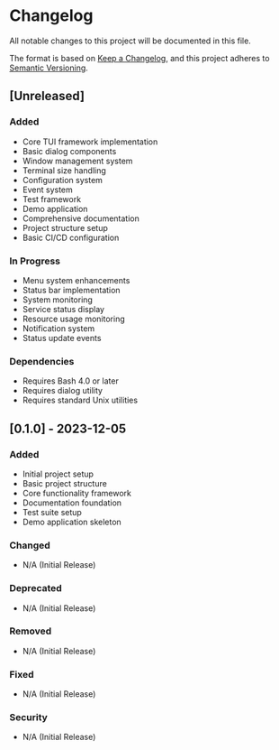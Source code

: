 # Changelog

All notable changes to this project will be documented in this file.

The format is based on [Keep a Changelog](https://keepachangelog.com/en/1.0.0/),
and this project adheres to [Semantic Versioning](https://semver.org/spec/v2.0.0.html).

## [Unreleased]

### Added
- Core TUI framework implementation
- Basic dialog components
- Window management system
- Terminal size handling
- Configuration system
- Event system
- Test framework
- Demo application
- Comprehensive documentation
- Project structure setup
- Basic CI/CD configuration

### In Progress
- Menu system enhancements
- Status bar implementation
- System monitoring
- Service status display
- Resource usage monitoring
- Notification system
- Status update events

### Dependencies
- Requires Bash 4.0 or later
- Requires dialog utility
- Requires standard Unix utilities

## [0.1.0] - 2023-12-05

### Added
- Initial project setup
- Basic project structure
- Core functionality framework
- Documentation foundation
- Test suite setup
- Demo application skeleton

### Changed
- N/A (Initial Release)

### Deprecated
- N/A (Initial Release)

### Removed
- N/A (Initial Release)

### Fixed
- N/A (Initial Release)

### Security
- N/A (Initial Release) 